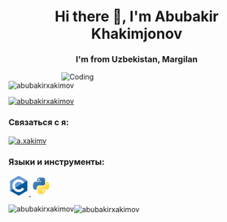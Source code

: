 <h1 align="center">Hi there 👋, I'm Abubakir Khakimjonov</h1>
<h3 align="center">I'm from Uzbekistan, Margilan</h3>
<img align="right" alt="Coding" width="400" src="https://img.freepik.com/free-photo/3d-portrait-people_23-2150793856.jpg?t=st=1727976905~exp=1727980505~hmac=689007a78981289e9899e52594f724b0a3d1da1cffbfb80ccb42b9d01d47cfde&w=826">

<p align="left"> <img src="https://komarev.com/ghpvc/?username=abubakirxakimov&label=Profile%20views&color=0e75b6&style=flat" alt="abubakirxakimov" /> </p>

<p align="left"> <a href="https://github.com/ryo-ma/github-profile-trophy"><img src="https://github-profile-trophy.vercel.app/?username=abubakirxakimov" alt="abubakirxakimov" /></a> </p>

<h3 align="left">Связаться с я:</h3>
<p align="left">
<a href="https://instagram.com/a.xakimv" target="blank"><img align="center" src="https://raw.githubusercontent.com/rahuldkjain/github-profile-readme-generator/master/src/images/icons/Social/instagram.svg" alt="a.xakimv" height="30" width="40" /></a>
</p>

<h3 align="left">Языки и инструменты:</h3>
<p align="left"> <a href="https://www.cprogramming.com/" target="_blank" rel="noreferrer"> <img src="https://raw.githubusercontent.com/devicons/devicon/master/icons/c/c-original.svg" alt="c" width="40" height="40"/> </a> <a href="https://www.python.org" target="_blank" rel="noreferrer"> <img src="https://raw.githubusercontent.com/devicons/devicon/master/icons/python/python-original.svg" alt="python" width="40" height="40"/> </a> </p> <p>

<img align="left" src="https://github-readme-stats.vercel.app/api/top-langs?username=abubakirxakimov&show_icons=true&locale=en&layout=compact" alt="abubakirxakimov" /></p>

<p> <img align="center" src="https://github-readme-stats.vercel.app/api?username=abubakirxakimov&show_icons=true&locale=en" alt="abubakirxakimov" /></p>

